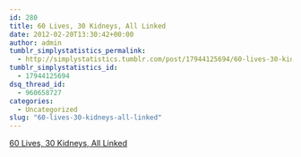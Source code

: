 ```yaml
---
id: 280
title: 60 Lives, 30 Kidneys, All Linked
date: 2012-02-20T13:30:42+00:00
author: admin
tumblr_simplystatistics_permalink:
  - http://simplystatistics.tumblr.com/post/17944125694/60-lives-30-kidneys-all-linked
tumblr_simplystatistics_id:
  - 17944125694
dsq_thread_id:
  - 960658727
categories:
  - Uncategorized
slug: "60-lives-30-kidneys-all-linked"
---
```

[60 Lives, 30 Kidneys, All Linked](http://www.nytimes.com/2012/02/19/health/lives-forever-linked-through-kidney-transplant-chain-124.html)
